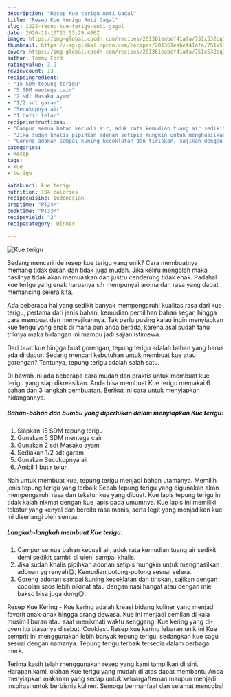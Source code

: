 ```yaml
---
description: "Resep Kue terigu Anti Gagal"
title: "Resep Kue terigu Anti Gagal"
slug: 1222-resep-kue-terigu-anti-gagal
date: 2020-11-10T23:53:29.406Z
image: https://img-global.cpcdn.com/recipes/201361eabef41afa/751x532cq70/kue-terigu-foto-resep-utama.jpg
thumbnail: https://img-global.cpcdn.com/recipes/201361eabef41afa/751x532cq70/kue-terigu-foto-resep-utama.jpg
cover: https://img-global.cpcdn.com/recipes/201361eabef41afa/751x532cq70/kue-terigu-foto-resep-utama.jpg
author: Tommy Ford
ratingvalue: 3.9
reviewcount: 13
recipeingredient:
- "15 SDM tepung terigu"
- "5 SDM mentega cair"
- "2 sdt Masako ayam"
- "1/2 sdt garam"
- "Secukupnya air"
- "1 butir telur"
recipeinstructions:
- "Campur semua bahan kecuali air, aduk rata kemudian tuang air sedikit demi sedikit sambil di uleni sampai khalis."
- "Jika sudah khalis pipihkan adonan setipis mungkin untuk menghasilkan adonan yg renyah😋, Kemudian potong-potong sesuai selera."
- "Goreng adonan sampai kuning kecoklatan dan tiriskan, sajikan dengan cocolan saos lebih nikmat atau dengan nasi hangat atau dengan mie bakso bisa juga dong😋."
categories:
- Resep
tags:
- kue
- terigu

katakunci: kue terigu 
nutrition: 104 calories
recipecuisine: Indonesian
preptime: "PT24M"
cooktime: "PT33M"
recipeyield: "2"
recipecategory: Dinner

---
```



![Kue terigu](https://img-global.cpcdn.com/recipes/201361eabef41afa/751x532cq70/kue-terigu-foto-resep-utama.jpg)

Sedang mencari ide resep kue terigu yang unik? Cara membuatnya memang tidak susah dan tidak juga mudah. Jika keliru mengolah maka hasilnya tidak akan memuaskan dan justru cenderung tidak enak. Padahal kue terigu yang enak harusnya sih mempunyai aroma dan rasa yang dapat memancing selera kita.

Ada beberapa hal yang sedikit banyak mempengaruhi kualitas rasa dari kue terigu, pertama dari jenis bahan, kemudian pemilihan bahan segar, hingga cara membuat dan menyajikannya. Tak perlu pusing kalau ingin menyiapkan kue terigu yang enak di mana pun anda berada, karena asal sudah tahu triknya maka hidangan ini mampu jadi sajian istimewa.

Dari buat kue hingga buat gorengan, tepung terigu adalah bahan yang harus ada di dapur. Sedang mencari kebutuhan untuk membuat kue atau gorengan? Tentunya, tepung terigu adalah salah satu.


Di bawah ini ada beberapa cara mudah dan praktis untuk membuat kue terigu yang siap dikreasikan. Anda bisa membuat Kue terigu memakai 6 bahan dan 3 langkah pembuatan. Berikut ini cara untuk menyiapkan hidangannya.

<!--inarticleads1-->

##### Bahan-bahan dan bumbu yang diperlukan dalam menyiapkan Kue terigu:

1. Siapkan 15 SDM tepung terigu
1. Gunakan 5 SDM mentega cair
1. Gunakan 2 sdt Masako ayam
1. Sediakan 1/2 sdt garam
1. Gunakan Secukupnya air
1. Ambil 1 butir telur


Nah untuk membuat kue, tepung terigu menjadi bahan utamanya. Memilih jenis tepung terigu yang terbaik Sebab tepung terigu yang digunakan akan mempengaruhi rasa dan tekstur kue yang dibuat. Kue lapis tepung terigu ini tidak kalah nikmat dengan kue lapis pada umumnya. Kue lapis ini memiliki tekstur yang kenyal dan bercita rasa manis, serta legit yang menjadikan kue ini disenangi oleh semua. 

<!--inarticleads2-->

##### Langkah-langkah membuat Kue terigu:

1. Campur semua bahan kecuali air, aduk rata kemudian tuang air sedikit demi sedikit sambil di uleni sampai khalis.
1. Jika sudah khalis pipihkan adonan setipis mungkin untuk menghasilkan adonan yg renyah😋, Kemudian potong-potong sesuai selera.
1. Goreng adonan sampai kuning kecoklatan dan tiriskan, sajikan dengan cocolan saos lebih nikmat atau dengan nasi hangat atau dengan mie bakso bisa juga dong😋.


Resep Kue Kering - Kue kering adalah kreasi bidang kuliner yang menjadi favorit anak-anak hingga orang dewasa. Kue ini menjadi cemilan di kala musim liburan atau saat menikmati waktu senggang. Kue kering yang di-oven itu biasanya disebut &#39;Cookies&#39;. Resep kue kering lebaran unik ini Kue semprit ini menggunakan lebih banyak tepung terigu, sedangkan kue sagu sesuai dengan namanya. Tepung terigu terbaik tersedia dalam berbagai merk. 

Terima kasih telah menggunakan resep yang kami tampilkan di sini. Harapan kami, olahan Kue terigu yang mudah di atas dapat membantu Anda menyiapkan makanan yang sedap untuk keluarga/teman maupun menjadi inspirasi untuk berbisnis kuliner. Semoga bermanfaat dan selamat mencoba!
